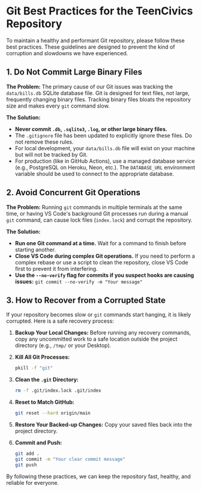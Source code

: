# Git Best Practices for the TeenCivics Repository

To maintain a healthy and performant Git repository, please follow these best practices. These guidelines are designed to prevent the kind of corruption and slowdowns we have experienced.

## 1. Do Not Commit Large Binary Files

**The Problem:** The primary cause of our Git issues was tracking the `data/bills.db` SQLite database file. Git is designed for text files, not large, frequently changing binary files. Tracking binary files bloats the repository size and makes every `git` command slow.

**The Solution:**
- **Never commit `.db`, `.sqlite3`, `.log`, or other large binary files.**
- The `.gitignore` file has been updated to explicitly ignore these files. Do not remove these rules.
- For local development, your `data/bills.db` file will exist on your machine but will not be tracked by Git.
- For production (like in GitHub Actions), use a managed database service (e.g., PostgreSQL on Heroku, Neon, etc.). The `DATABASE_URL` environment variable should be used to connect to the appropriate database.

## 2. Avoid Concurrent Git Operations

**The Problem:** Running `git` commands in multiple terminals at the same time, or having VS Code's background Git processes run during a manual `git` command, can cause lock files (`index.lock`) and corrupt the repository.

**The Solution:**
- **Run one Git command at a time.** Wait for a command to finish before starting another.
- **Close VS Code during complex Git operations.** If you need to perform a complex rebase or use a script to clean the repository, close VS Code first to prevent it from interfering.
- **Use the `--no-verify` flag for commits if you suspect hooks are causing issues:** `git commit --no-verify -m "Your message"`

## 3. How to Recover from a Corrupted State

If your repository becomes slow or `git` commands start hanging, it is likely corrupted. Here is a safe recovery process:

1.  **Backup Your Local Changes:** Before running any recovery commands, copy any uncommitted work to a safe location outside the project directory (e.g., `/tmp/` or your Desktop).

2.  **Kill All Git Processes:**
    ```bash
    pkill -f "git"
    ```

3.  **Clean the `.git` Directory:**
    ```bash
    rm -f .git/index.lock .git/index
    ```

4.  **Reset to Match GitHub:**
    ```bash
    git reset --hard origin/main
    ```

5.  **Restore Your Backed-up Changes:** Copy your saved files back into the project directory.

6.  **Commit and Push:**
    ```bash
    git add .
    git commit -m "Your clear commit message"
    git push
    ```

By following these practices, we can keep the repository fast, healthy, and reliable for everyone.